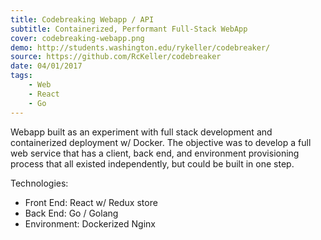```yaml
---
title: Codebreaking Webapp / API
subtitle: Containerized, Performant Full-Stack WebApp
cover: codebreaking-webapp.png
demo: http://students.washington.edu/rykeller/codebreaker/
source: https://github.com/RcKeller/codebreaker
date: 04/01/2017
tags:
    - Web
    - React
    - Go
---
```


Webapp built as an experiment with full stack development and containerized deployment w/ Docker. The objective was to develop a full web service that has a client, back end, and environment provisioning process that all existed independently, but could be built in one step.

Technologies:

* Front End: React w/ Redux store
* Back End: Go / Golang
* Environment: Dockerized Nginx
